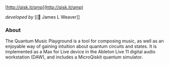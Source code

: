 ---
---
[http://qisk.it/qmp](http://qisk.it/qmp)

_developed by_ [[👤 James L Weaver]]

### About

The Quantum Music Playground is a tool for composing music, as well as an enjoyable way of gaining intuition about quantum circuits and states. It is implemented as a Max for Live device in the Ableton Live 11 digital audio workstation (DAW), and includes a MicroQiskit quantum simulator.